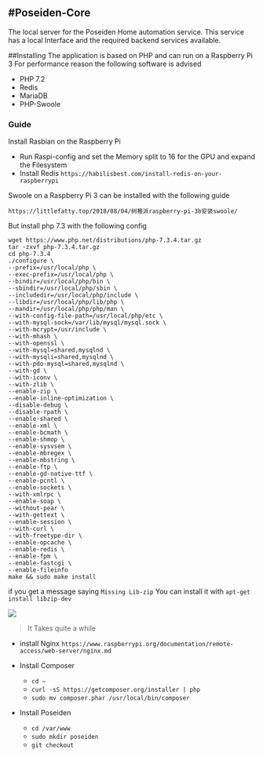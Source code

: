 #Poseiden-Core
--

The local server for the Poseiden Home automation service.
This service has a local Interface and the required backend services available.


##Installing 
The application is based on PHP and can run on a Raspberry Pi 3
For performance reason the following software is advised

- PHP 7.2
- Redis
- MariaDB
- PHP-Swoole

### Guide

Install Rasbian on the Raspberry Pi

 - Run Raspi-config and set the Memory split to 16 for the GPU and expand the Filesystem
 - Install Redis
``https://habilisbest.com/install-redis-on-your-raspberrypi``

Swoole on a Raspberry Pi 3 can be installed with the following guide 

`` https://littlefatty.top/2018/08/04/树莓派raspberry-pi-3b安装swoole/ ``

But install php 7.3 with the following config

```
wget https://www.php.net/distributions/php-7.3.4.tar.gz
tar -zxvf php-7.3.4.tar.gz
cd php-7.3.4
./configure \
--prefix=/usr/local/php \
--exec-prefix=/usr/local/php \
--bindir=/usr/local/php/bin \
--sbindir=/usr/local/php/sbin \
--includedir=/usr/local/php/include \
--libdir=/usr/local/php/lib/php \
--mandir=/usr/local/php/php/man \
--with-config-file-path=/usr/local/php/etc \
--with-mysql-sock=/var/lib/mysql/mysql.sock \
--with-mcrypt=/usr/include \
--with-mhash \
--with-openssl \
--with-mysql=shared,mysqlnd \
--with-mysqli=shared,mysqlnd \
--with-pdo-mysql=shared,mysqlnd \
--with-gd \
--with-iconv \
--with-zlib \
--enable-zip \
--enable-inline-optimization \
--disable-debug \
--disable-rpath \
--enable-shared \
--enable-xml \
--enable-bcmath \
--enable-shmop \
--enable-sysvsem \
--enable-mbregex \
--enable-mbstring \
--enable-ftp \
--enable-gd-native-ttf \
--enable-pcntl \
--enable-sockets \
--with-xmlrpc \
--enable-soap \
--without-pear \
--with-gettext \
--enable-session \
--with-curl \
--with-freetype-dir \
--enable-opcache \
--enable-redis \
--enable-fpm \
--enable-fastcgi \
--enable-fileinfo
make && sudo make install
```

if you get a message saying ``Missing Lib-zip``
You can install it with ``apt-get install libzip-dev``

![](https://media.giphy.com/media/l0MYGtCMbPTYWOzaU/giphy.gif)


> It Takes quite a while


 - install Nginx `https://www.raspberrypi.org/documentation/remote-access/web-server/nginx.md`
 - Install Composer 
    - ``cd ~``
    - ``curl -sS https://getcomposer.org/installer | php``
    - ``sudo mv composer.phar /usr/local/bin/composer``
    
    
 - Install Poseiden
     - ``cd /var/www`` 
     - ``sudo mkdir poseiden``
     - ``git checkout `` 
     